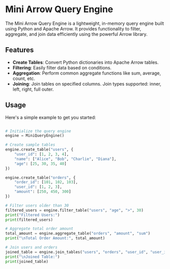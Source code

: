 # Mini Arrow Query Engine

The Mini Arrow Query Engine is a lightweight, in-memory query engine built using Python and Apache Arrow. It provides functionality to filter, aggregate, and join data efficiently using the powerful Arrow library.

## Features

- **Create Tables**: Convert Python dictionaries into Apache Arrow tables.
- **Filtering**: Easily filter data based on conditions.
- **Aggregation**: Perform common aggregate functions like sum, average, count, etc.
- **Joining**: Join tables on specified columns. Join types supported: inner, left, right, full outer.

## Usage

Here's a simple example to get you started:

```python

# Initialize the query engine
engine = MiniQueryEngine()

# Create sample tables
engine.create_table("users", {
    "user_id": [1, 2, 3, 4],
    "name": ["Alice", "Bob", "Charlie", "Diana"],
    "age": [25, 30, 35, 40]
})

engine.create_table("orders", {
    "order_id": [101, 102, 103],
    "user_id": [1, 2, 3],
    "amount": [250, 450, 300]
})

# Filter users older than 30
filtered_users = engine.filter_table("users", "age", ">", 30)
print("Filtered Users:")
print(filtered_users)

# Aggregate total order amount
total_amount = engine.aggregate_table("orders", "amount", "sum")
print("\nTotal Order Amount:", total_amount)

# Join users and orders
joined_table = engine.join_tables("users", "orders", "user_id", "user_id")
print("\nJoined Table:")
print(joined_table)
```

